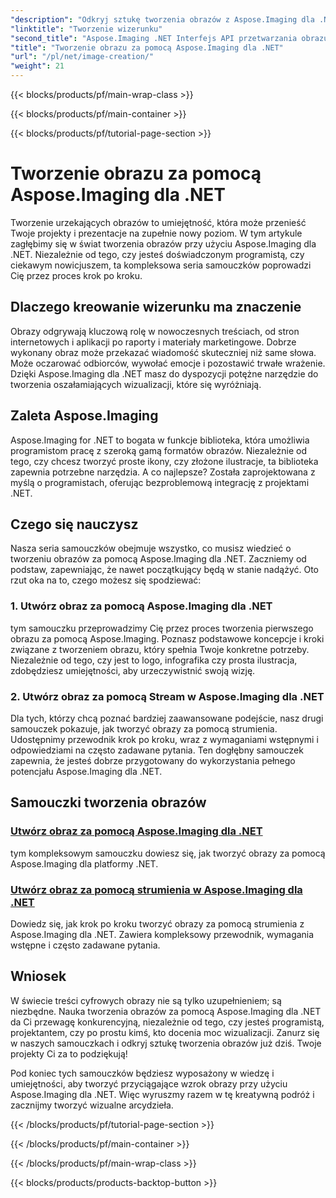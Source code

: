 ```yaml
---
"description": "Odkryj sztukę tworzenia obrazów z Aspose.Imaging dla .NET. Naucz się tworzyć oszałamiające wizualizacje w tej obszernej serii samouczków."
"linktitle": "Tworzenie wizerunku"
"second_title": "Aspose.Imaging .NET Interfejs API przetwarzania obrazu"
"title": "Tworzenie obrazu za pomocą Aspose.Imaging dla .NET"
"url": "/pl/net/image-creation/"
"weight": 21
---
```


{{< blocks/products/pf/main-wrap-class >}}

{{< blocks/products/pf/main-container >}}

{{< blocks/products/pf/tutorial-page-section >}}

# Tworzenie obrazu za pomocą Aspose.Imaging dla .NET


Tworzenie urzekających obrazów to umiejętność, która może przenieść Twoje projekty i prezentacje na zupełnie nowy poziom. W tym artykule zagłębimy się w świat tworzenia obrazów przy użyciu Aspose.Imaging dla .NET. Niezależnie od tego, czy jesteś doświadczonym programistą, czy ciekawym nowicjuszem, ta kompleksowa seria samouczków poprowadzi Cię przez proces krok po kroku.

## Dlaczego kreowanie wizerunku ma znaczenie

Obrazy odgrywają kluczową rolę w nowoczesnych treściach, od stron internetowych i aplikacji po raporty i materiały marketingowe. Dobrze wykonany obraz może przekazać wiadomość skuteczniej niż same słowa. Może oczarować odbiorców, wywołać emocje i pozostawić trwałe wrażenie. Dzięki Aspose.Imaging dla .NET masz do dyspozycji potężne narzędzie do tworzenia oszałamiających wizualizacji, które się wyróżniają.

## Zaleta Aspose.Imaging

Aspose.Imaging for .NET to bogata w funkcje biblioteka, która umożliwia programistom pracę z szeroką gamą formatów obrazów. Niezależnie od tego, czy chcesz tworzyć proste ikony, czy złożone ilustracje, ta biblioteka zapewnia potrzebne narzędzia. A co najlepsze? Została zaprojektowana z myślą o programistach, oferując bezproblemową integrację z projektami .NET.

## Czego się nauczysz

Nasza seria samouczków obejmuje wszystko, co musisz wiedzieć o tworzeniu obrazów za pomocą Aspose.Imaging dla .NET. Zaczniemy od podstaw, zapewniając, że nawet początkujący będą w stanie nadążyć. Oto rzut oka na to, czego możesz się spodziewać:

### 1. Utwórz obraz za pomocą Aspose.Imaging dla .NET
   tym samouczku przeprowadzimy Cię przez proces tworzenia pierwszego obrazu za pomocą Aspose.Imaging. Poznasz podstawowe koncepcje i kroki związane z tworzeniem obrazu, który spełnia Twoje konkretne potrzeby. Niezależnie od tego, czy jest to logo, infografika czy prosta ilustracja, zdobędziesz umiejętności, aby urzeczywistnić swoją wizję.

### 2. Utwórz obraz za pomocą Stream w Aspose.Imaging dla .NET
   Dla tych, którzy chcą poznać bardziej zaawansowane podejście, nasz drugi samouczek pokazuje, jak tworzyć obrazy za pomocą strumienia. Udostępnimy przewodnik krok po kroku, wraz z wymaganiami wstępnymi i odpowiedziami na często zadawane pytania. Ten dogłębny samouczek zapewnia, że jesteś dobrze przygotowany do wykorzystania pełnego potencjału Aspose.Imaging dla .NET.

## Samouczki tworzenia obrazów
### [Utwórz obraz za pomocą Aspose.Imaging dla .NET](./create-an-image/)
tym kompleksowym samouczku dowiesz się, jak tworzyć obrazy za pomocą Aspose.Imaging dla platformy .NET.
### [Utwórz obraz za pomocą strumienia w Aspose.Imaging dla .NET](./create-image-using-stream/)
Dowiedz się, jak krok po kroku tworzyć obrazy za pomocą strumienia z Aspose.Imaging dla .NET. Zawiera kompleksowy przewodnik, wymagania wstępne i często zadawane pytania.

## Wniosek

W świecie treści cyfrowych obrazy nie są tylko uzupełnieniem; są niezbędne. Nauka tworzenia obrazów za pomocą Aspose.Imaging dla .NET da Ci przewagę konkurencyjną, niezależnie od tego, czy jesteś programistą, projektantem, czy po prostu kimś, kto docenia moc wizualizacji. Zanurz się w naszych samouczkach i odkryj sztukę tworzenia obrazów już dziś. Twoje projekty Ci za to podziękują!

Pod koniec tych samouczków będziesz wyposażony w wiedzę i umiejętności, aby tworzyć przyciągające wzrok obrazy przy użyciu Aspose.Imaging dla .NET. Więc wyruszmy razem w tę kreatywną podróż i zacznijmy tworzyć wizualne arcydzieła.

{{< /blocks/products/pf/tutorial-page-section >}}

{{< /blocks/products/pf/main-container >}}

{{< /blocks/products/pf/main-wrap-class >}}

{{< blocks/products/products-backtop-button >}}